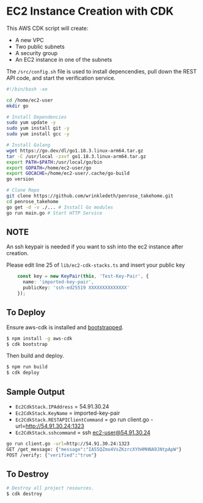 # EC2 Instance Creation with CDK

This AWS CDK script will create:

- A new VPC
- Two public subnets
- A security group
- An EC2 instance in one of the subnets

The `/src/config.sh` file is used to install depencendies, pull down the REST API code, and start the  verification service.
```bash
#!/bin/bash -xe

cd /home/ec2-user
mkdir go

# Install Dependencies
sudo yum update -y
sudo yum install git -y
sudo yum install gcc -y

# Install Golang
wget https://go.dev/dl/go1.18.3.linux-arm64.tar.gz
tar -C /usr/local -zxvf go1.18.3.linux-arm64.tar.gz
export PATH=$PATH:/usr/local/go/bin
export GOPATH=/home/ec2-user/go
export GOCACHE=/home/ec2-user/.cache/go-build
go version

# Clone Repo
git clone https://github.com/wrinkledeth/penrose_takehome.git
cd penrose_takehome
go get -d -v ./... # Install Go modules
go run main.go # Start HTTP Service

```

## NOTE
An ssh keypair is needed if you want to ssh into the ec2 instance after creation.

Please edit line 25 of `lib/ec2-cdk-stacks.ts` and insert your public key
```ts
    const key = new KeyPair(this, 'Test-Key-Pair', {
      name: 'imported-key-pair',
      publicKey: 'ssh-ed25519 XXXXXXXXXXXXXX'
    });
```


## To Deploy

Ensure aws-cdk is installed and [bootstrapped](https://docs.aws.amazon.com/cdk/latest/guide/bootstrapping.html).



```bash
$ npm install -g aws-cdk
$ cdk bootstrap
```

Then build and deploy.

```bash
$ npm run build
$ cdk deploy
```

## Sample Output
- `Ec2CdkStack.IPAddress` = 54.91.30.24
- `Ec2CdkStack.KeyName` = imported-key-pair
- `Ec2CdkStack.RESTAPIClientCommand` = go run client.go -url=http://54.91.30.24:1323
- `Ec2CdkStack.sshcommand` = ssh ec2-user@54.91.30.24

```bash
go run client.go -url=http://54.91.30.24:1323
GET /get_message: {"message":"IA55QZmo4VsZKzrcXYhHMHNA9JNtpApW"}
POST /verify: {"verified":"true"}
```

## To Destroy

```bash
# Destroy all project resources.
$ cdk destroy
```
